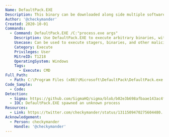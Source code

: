```yaml
---
Name: DefaultPack.EXE
Description: This binary can be downloaded along side multiple software downloads on the microsoft website. It gets downloaded when the user forgets to uncheck the option to set Bing as the default search provider.
Author: '@checkymander'
Created: 2020-10-01
Commands:
  - Command: DefaultPack.EXE /C:"process.exe args"
    Description: Use DefaultPack.EXE to execute arbitrary binaries, with added argument support.
    Usecase: Can be used to execute stagers, binaries, and other malicious commands.
    Category: Execute
    Privileges: User
    MitreID: T1218
    OperatingSystem: Windows
    Tags:
      - Execute: CMD
Full_Path:
  - Path: C:\Program Files (x86)\Microsoft\DefaultPack\DefaultPack.exe
Code_Sample:
  - Code:
Detection:
  - Sigma: https://github.com/SigmaHQ/sigma/blob/b02e3b698afbaae143ac4fb36236eb0b41122ed7/rules/windows/process_creation/proc_creation_win_lolbin_defaultpack.yml
  - IOC: DefaultPack.EXE spawned an unknown process
Resources:
  - Link: https://twitter.com/checkymander/status/1311509470275604480.
Acknowledgement:
  - Person: checkymander
    Handle: '@checkymander'
---
```

